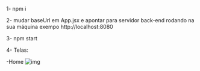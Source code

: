 1- npm i

2- mudar baseUrl em App.jsx e apontar para servidor back-end rodando na sua máquina exempo http://localhost:8080

3- npm start

4- Telas: 

-Home 
![img]([https://drive.google.com/file/d/1cYIGwrhAWy5t7qWL5njRc6Y1DUiciFQt/view?usp=sharing](https://cdn.discordapp.com/attachments/1002621101970575390/1002623498046410887/62b9da12-e4e9-44f6-be32-3aa4a5e055d4.png?width=805&height=452))

